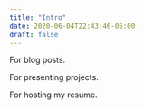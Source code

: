 ```yaml
---
title: "Intro"
date: 2020-06-04T22:43:46-05:00
draft: false
---
```


For blog posts.

For presenting projects.

For hosting my resume.


